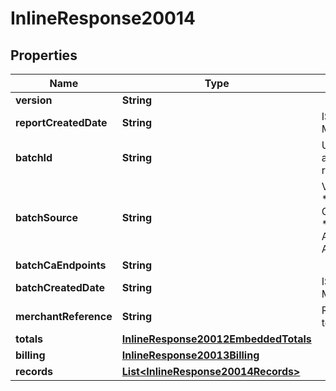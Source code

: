 
# InlineResponse20014

## Properties
Name | Type | Description | Notes
------------ | ------------- | ------------- | -------------
**version** | **String** |  |  [optional]
**reportCreatedDate** | **String** | ISO-8601 format: yyyy-MM-ddTHH:mm:ssZ |  [optional]
**batchId** | **String** | Unique identification number assigned to the submitted request. |  [optional]
**batchSource** | **String** | Valid Values:   * SCHEDULER   * TOKEN_API   * CREDIT_CARD_FILE_UPLOAD   * AMEX_REGSITRY   * AMEX_REGISTRY_API   * AMEX_MAINTENANCE  |  [optional]
**batchCaEndpoints** | **String** |  |  [optional]
**batchCreatedDate** | **String** | ISO-8601 format: yyyy-MM-ddTHH:mm:ssZ |  [optional]
**merchantReference** | **String** | Reference used by merchant to identify batch. |  [optional]
**totals** | [**InlineResponse20012EmbeddedTotals**](InlineResponse20012EmbeddedTotals.md) |  |  [optional]
**billing** | [**InlineResponse20013Billing**](InlineResponse20013Billing.md) |  |  [optional]
**records** | [**List&lt;InlineResponse20014Records&gt;**](InlineResponse20014Records.md) |  |  [optional]



